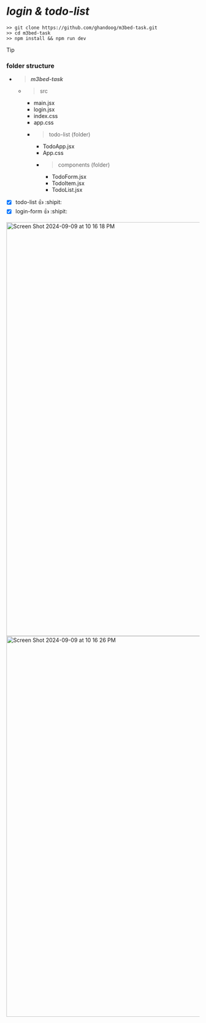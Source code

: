 # ***login & todo-list***
```
>> git clone https://github.com/ghandoog/m3bed-task.git
>> cd m3bed-task
>> npm install && npm run dev
```
> [!TIP]
### folder structure
- >***m3bed-task***
  - >src
    - main.jsx
    - login.jsx
    - index.css
    - app.css
    - >todo-list (folder)
      - TodoApp.jsx
      - App.css
      - >components (folder)
        - TodoForm.jsx
        - TodoItem.jsx
        - TodoList.jsx
           

- [x] todo-list :+1: :shipit:
- [x] login-form :+1: :shipit:
     
 <img width="1077" alt="Screen Shot 2024-09-09 at 10 16 18 PM" src="https://github.com/user-attachments/assets/3c8f5925-62be-4eab-814f-09528e8b12e8">
<img width="991" alt="Screen Shot 2024-09-09 at 10 16 26 PM" src="https://github.com/user-attachments/assets/fc3b12d1-3fa5-46d4-bae8-4787bafbbb9e">




